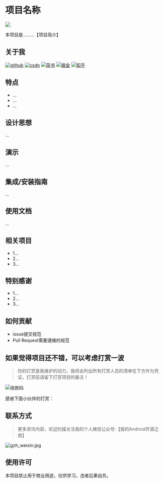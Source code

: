 # 项目名称

[![](https://img.shields.io/badge/readme%20style-standard-brightgreen.svg)](https://github.com/xuexiang)

本项目是.........【项目简介】

## 关于我

[![github](https://img.shields.io/badge/GitHub-xuexiangjys-blue.svg)](https://github.com/xuexiangjys)   [![csdn](https://img.shields.io/badge/CSDN-xuexiangjys-green.svg)](http://blog.csdn.net/xuexiangjys)   [![简书](https://img.shields.io/badge/简书-xuexiangjys-red.svg)](https://www.jianshu.com/u/6bf605575337)   [![掘金](https://img.shields.io/badge/掘金-xuexiangjys-brightgreen.svg)](https://juejin.im/user/598feef55188257d592e56ed)   [![知乎](https://img.shields.io/badge/知乎-xuexiangjys-violet.svg)](https://www.zhihu.com/people/xuexiangjys) 

## 特点

* ...
* ...
* ...

## 设计思想

...


## 演示

...

## 集成/安装指南

...

## 使用文档

...

## 相关项目

* 1...
* 2...
* 3...

## 特别感谢

* 1...
* 2...
* 3...

## 如何贡献

* issue提交规范
* Pull Request需要遵循的规范

## 如果觉得项目还不错，可以考虑打赏一波

> 你的打赏是我维护的动力，我将会列出所有打赏人员的清单在下方作为凭证，打赏前请留下打赏项目的备注！

![收款码](https://img.rruu.net/image/5f871d00045da)

感谢下面小伙伴的打赏：

## 联系方式

> 更多资讯内容，欢迎扫描关注我的个人微信公众号:【我的Android开源之旅】

![gzh_weixin.jpg](https://img.rruu.net/image/5f871cfff3194)

## 使用许可

本项目禁止用于商业用途，仅供学习，违者后果自负。
